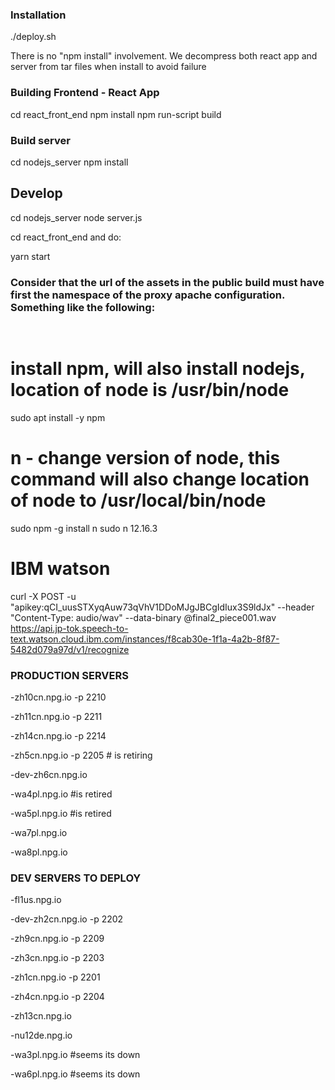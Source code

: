 ### Installation
./deploy.sh

There is no "npm install" involvement. We decompress both react app and server from tar files when install to avoid failure

### Building Frontend - React App
cd react_front_end
npm install 
npm run-script build

### Build server
cd nodejs_server
npm install

## Develop
cd nodejs_server
node server.js

cd react_front_end and do:

yarn start


### Consider that the url of the assets in the public build must have first the namespace of the proxy apache configuration. Something like the following:
<pre>
<link rel="manifest" href="/microphone/manifest.json" />
</pre>


# install npm, will also install nodejs, location of node is /usr/bin/node
sudo apt install -y npm

# n - change version of node, this command will also change location of node to /usr/local/bin/node
sudo npm -g install n
sudo n 12.16.3

# IBM watson
curl -X POST -u "apikey:qCI_uusSTXyqAuw73qVhV1DDoMJgJBCgIdIux3S9ldJx" --header "Content-Type: audio/wav" --data-binary @final2_piece001.wav https://api.jp-tok.speech-to-text.watson.cloud.ibm.com/instances/f8cab30e-1f1a-4a2b-8f87-5482d079a97d/v1/recognize

### PRODUCTION SERVERS

-zh10cn.npg.io -p 2210

-zh11cn.npg.io -p 2211

-zh14cn.npg.io -p 2214

-zh5cn.npg.io -p 2205 # is retiring

-dev-zh6cn.npg.io

-wa4pl.npg.io #is retired

-wa5pl.npg.io #is retired

-wa7pl.npg.io

-wa8pl.npg.io

### DEV SERVERS TO DEPLOY

-fl1us.npg.io

-dev-zh2cn.npg.io -p 2202

-zh9cn.npg.io -p 2209

-zh3cn.npg.io -p 2203

-zh1cn.npg.io -p 2201

-zh4cn.npg.io -p 2204

-zh13cn.npg.io

-nu12de.npg.io

-wa3pl.npg.io #seems its down

-wa6pl.npg.io #seems its down